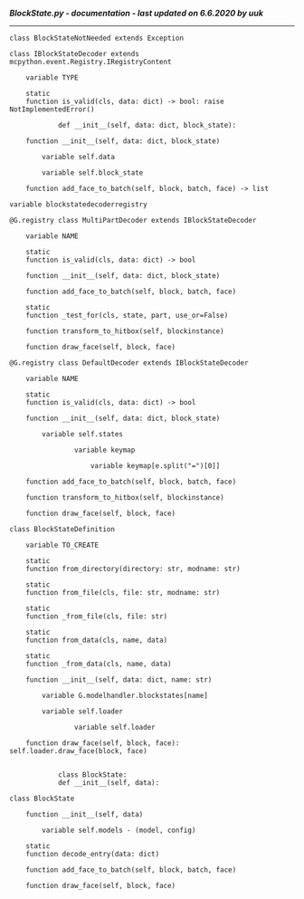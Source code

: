 ***BlockState.py - documentation - last updated on 6.6.2020 by uuk***
___

    class BlockStateNotNeeded extends Exception

    class IBlockStateDecoder extends mcpython.event.Registry.IRegistryContent

        variable TYPE

        static
        function is_valid(cls, data: dict) -> bool: raise NotImplementedError()
                
                def __init__(self, data: dict, block_state):

        function __init__(self, data: dict, block_state)

            variable self.data

            variable self.block_state

        function add_face_to_batch(self, block, batch, face) -> list

    variable blockstatedecoderregistry

    @G.registry class MultiPartDecoder extends IBlockStateDecoder

        variable NAME

        static
        function is_valid(cls, data: dict) -> bool

        function __init__(self, data: dict, block_state)

        function add_face_to_batch(self, block, batch, face)

        static
        function _test_for(cls, state, part, use_or=False)

        function transform_to_hitbox(self, blockinstance)

        function draw_face(self, block, face)

    @G.registry class DefaultDecoder extends IBlockStateDecoder

        variable NAME

        static
        function is_valid(cls, data: dict) -> bool

        function __init__(self, data: dict, block_state)

            variable self.states

                    variable keymap

                        variable keymap[e.split("=")[0]]

        function add_face_to_batch(self, block, batch, face)

        function transform_to_hitbox(self, blockinstance)

        function draw_face(self, block, face)

    class BlockStateDefinition

        variable TO_CREATE

        static
        function from_directory(directory: str, modname: str)

        static
        function from_file(cls, file: str, modname: str)

        static
        function _from_file(cls, file: str)

        static
        function from_data(cls, name, data)

        static
        function _from_data(cls, name, data)

        function __init__(self, data: dict, name: str)

            variable G.modelhandler.blockstates[name]

            variable self.loader

                    variable self.loader

        function draw_face(self, block, face): self.loader.draw_face(block, face)
                
                
                class BlockState:
                def __init__(self, data):

    class BlockState

        function __init__(self, data)

            variable self.models - (model, config)

        static
        function decode_entry(data: dict)

        function add_face_to_batch(self, block, batch, face)

        function draw_face(self, block, face)